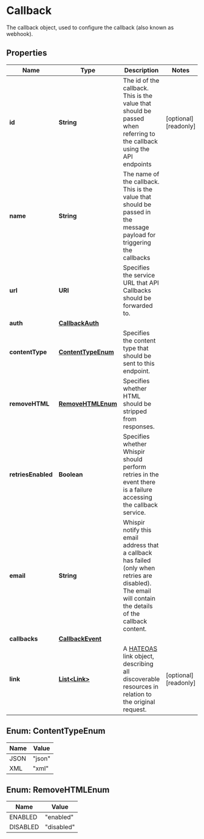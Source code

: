 

# Callback

The callback object, used to configure the callback (also known as webhook).

## Properties

| Name | Type | Description | Notes |
|------------ | ------------- | ------------- | -------------|
|**id** | **String** | The id of the callback.   This is the value that should be passed when referring to the callback using the API endpoints |  [optional] [readonly] |
|**name** | **String** | The name of the callback.   This is the value that should be passed in the message payload for triggering the callbacks |  |
|**url** | **URI** | Specifies the service URL that API Callbacks should be forwarded to. |  |
|**auth** | [**CallbackAuth**](CallbackAuth.md) |  |  |
|**contentType** | [**ContentTypeEnum**](#ContentTypeEnum) | Specifies the content type that should be sent to this endpoint. |  |
|**removeHTML** | [**RemoveHTMLEnum**](#RemoveHTMLEnum) | Specifies whether HTML should be stripped from responses. |  |
|**retriesEnabled** | **Boolean** | Specifies whether Whispir should perform retries in the event there is a failure accessing the callback service. |  |
|**email** | **String** | Whispir notify this email address that a callback has failed (only when retries are disabled).   The email will contain the details of the callback content. |  |
|**callbacks** | [**CallbackEvent**](CallbackEvent.md) |  |  |
|**link** | [**List&lt;Link&gt;**](Link.md) | A [HATEOAS](https://en.wikipedia.org/wiki/HATEOAS) link object, describing all discoverable resources in relation to the original request. |  [optional] [readonly] |



## Enum: ContentTypeEnum

| Name | Value |
|---- | -----|
| JSON | &quot;json&quot; |
| XML | &quot;xml&quot; |



## Enum: RemoveHTMLEnum

| Name | Value |
|---- | -----|
| ENABLED | &quot;enabled&quot; |
| DISABLED | &quot;disabled&quot; |



